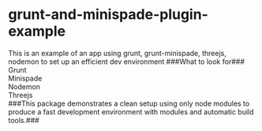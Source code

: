 grunt-and-minispade-plugin-example
==================================

This is an example of an app using grunt, grunt-minispade, threejs, nodemon to set up an efficient dev environment
###What to look for###
Grunt<br />
Minispade<br />
Nodemon<br />
Threejs<br />
###This package demonstrates a clean setup using only node modules to produce a fast development environment with modules and automatic build tools.###

